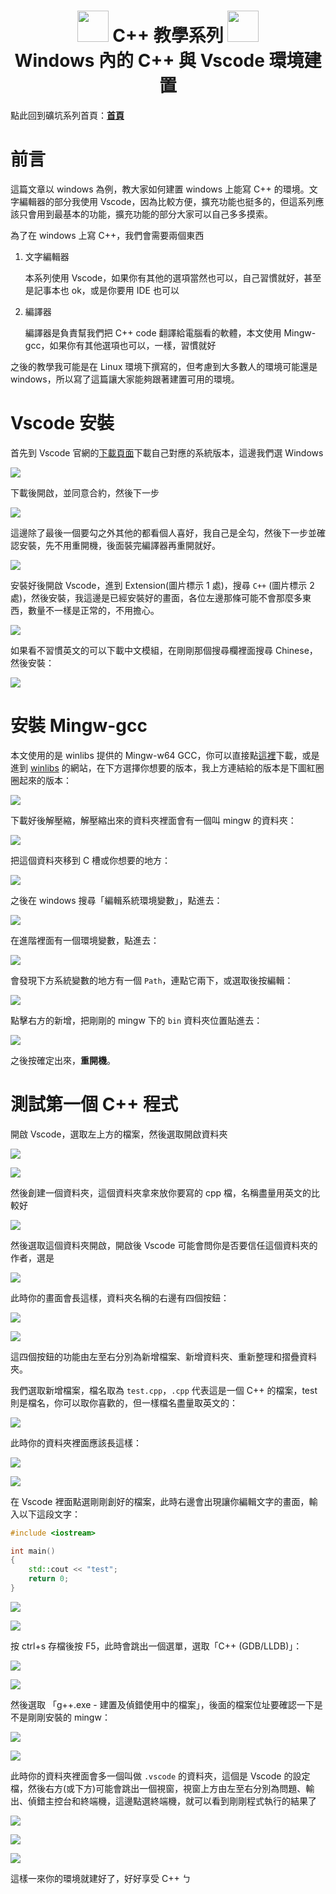 <h1><center><img src = "https://i.imgur.com/thmVmX6.png?w=1000" height = 50> C++ 教學系列 <img src = "https://i.imgur.com/thmVmX6.png?w=1000" height = 50><br>Windows 內的 C++ 與 Vscode 環境建置</center></h1>

點此回到礦坑系列首頁：<strong><a href = "https://hackmd.io/@Mes/Cpp_Miner/https%3A%2F%2Fhackmd.io%2F%40Mes%2FPreface" class = "redlink">首頁</a></strong>

# 前言

這篇文章以 windows 為例，教大家如何建置 windows 上能寫 C++ 的環境。文字編輯器的部分我使用 Vscode，因為比較方便，擴充功能也挺多的，但這系列應該只會用到最基本的功能，擴充功能的部分大家可以自己多多摸索。

為了在 windows 上寫 C++，我們會需要兩個東西

1. 文字編輯器
    
    本系列使用 Vscode，如果你有其他的選項當然也可以，自己習慣就好，甚至是記事本也 ok，或是你要用 IDE 也可以

2. 編譯器

    編譯器是負責幫我們把 C++ code 翻譯給電腦看的軟體，本文使用 Mingw-gcc，如果你有其他選項也可以，一樣，習慣就好
    
之後的教學我可能是在 Linux 環境下撰寫的，但考慮到大多數人的環境可能還是 windows，所以寫了這篇讓大家能夠跟著建置可用的環境。

# Vscode 安裝

首先到 Vscode 官網的[下載頁面](https://code.visualstudio.com/download)下載自己對應的系統版本，這邊我們選 Windows

![](https://i.imgur.com/56JpJz7.png)

下載後開啟，並同意合約，然後下一步

![](https://i.imgur.com/QD5XzvG.png)

這邊除了最後一個要勾之外其他的都看個人喜好，我自己是全勾，然後下一步並確認安裝，先不用重開機，後面裝完編譯器再重開就好。

![](https://i.imgur.com/nsJWPVE.png)

安裝好後開啟 Vscode，進到 Extension(圖片標示 1 處)，搜尋 `C++` (圖片標示 2 處)，然後安裝，我這邊是已經安裝好的畫面，各位左邊那條可能不會那麼多東西，數量不一樣是正常的，不用擔心。

![](https://i.imgur.com/fqfjlXi.png)

如果看不習慣英文的可以下載中文模組，在剛剛那個搜尋欄裡面搜尋 Chinese，然後安裝：

![](https://i.imgur.com/nvssG0p.png)

# 安裝 Mingw-gcc

本文使用的是 winlibs 提供的 Mingw-w64 GCC，你可以直接點[這裡](https://github.com/brechtsanders/winlibs_mingw/releases/download/11.2.0-9.0.0-ucrt-r5/winlibs-x86_64-posix-seh-gcc-11.2.0-mingw-w64ucrt-9.0.0-r5.7z)下載，或是進到 [winlibs](https://winlibs.com/) 的網站，在下方選擇你想要的版本，我上方連結給的版本是下圖紅圈圈起來的版本：

![](https://i.imgur.com/7BgII7U.png)

下載好後解壓縮，解壓縮出來的資料夾裡面會有一個叫 mingw 的資料夾：

![](https://i.imgur.com/qTV67LN.png)

把這個資料夾移到 C 槽或你想要的地方：

![](https://i.imgur.com/BgbgUDi.png)

之後在 windows 搜尋「編輯系統環境變數」，點進去：

![](https://i.imgur.com/w8yfayQ.png)

在進階裡面有一個環境變數，點進去：

![](https://i.imgur.com/pgMTKuw.png)

會發現下方系統變數的地方有一個 `Path`，連點它兩下，或選取後按編輯：

![](https://i.imgur.com/ptIGjnL.png)

點擊右方的新增，把剛剛的 mingw 下的 `bin` 資料夾位置貼進去：

![](https://i.imgur.com/VLd7vOi.png)

之後按確定出來，<strong><span class = "yellow">重開機</span></strong>。

# 測試第一個 C++ 程式

開啟 Vscode，選取左上方的檔案，然後選取開啟資料夾

![](https://i.imgur.com/xJd0BNT.png)

![](https://i.imgur.com/aKxOwxu.png)

然後創建一個資料夾，這個資料夾拿來放你要寫的 cpp 檔，名稱盡量用英文的比較好

![](https://i.imgur.com/eC9x6wG.png)

然後選取這個資料夾開啟，開啟後 Vscode 可能會問你是否要信任這個資料夾的作者，選是

![](https://i.imgur.com/K7E8Vai.png)

此時你的畫面會長這樣，資料夾名稱的右邊有四個按鈕：

![](https://i.imgur.com/cSabeng.png)

![](https://i.imgur.com/oqp9k55.png)

這四個按鈕的功能由左至右分別為新增檔案、新增資料夾、重新整理和摺疊資料夾。

我們選取新增檔案，檔名取為 `test.cpp`，`.cpp` 代表這是一個 C++ 的檔案，test 則是檔名，你可以取你喜歡的，但一樣檔名盡量取英文的：

![](https://i.imgur.com/RlMEPwt.png)

此時你的資料夾裡面應該長這樣：

![](https://i.imgur.com/3pXrpSs.png)

![](https://i.imgur.com/EzGA3D9.png)

在 Vscode 裡面點選剛剛創好的檔案，此時右邊會出現讓你編輯文字的畫面，輸入以下這段文字：

```cpp
#include <iostream>

int main()
{
    std::cout << "test";
    return 0;
}
```

![](https://i.imgur.com/trtTKqf.png)

![](https://i.imgur.com/FS4ehKL.png)

按 ctrl+s 存檔後按 F5，此時會跳出一個選單，選取「C++ (GDB/LLDB)」：

![](https://i.imgur.com/n0YekM9.png)

![](https://i.imgur.com/eWxGvYW.png)


然後選取 「g++.exe - 建置及偵錯使用中的檔案」，後面的檔案位址要確認一下是不是剛剛安裝的 mingw：

![](https://i.imgur.com/bHFNHMM.png)

![](https://i.imgur.com/b0GDfWb.png)

此時你的資料夾裡面會多一個叫做 `.vscode` 的資料夾，這個是 Vscode 的設定檔，然後右方(或下方)可能會跳出一個視窗，視窗上方由左至右分別為問題、輸出、偵錯主控台和終端機，這邊點選終端機，就可以看到剛剛程式執行的結果了

![](https://i.imgur.com/zDhGEbK.png)

![](https://i.imgur.com/m4TrOQm.png)

![](https://i.imgur.com/oLBBwCM.png)

這樣一來你的環境就建好了，好好享受 C++ ㄅ